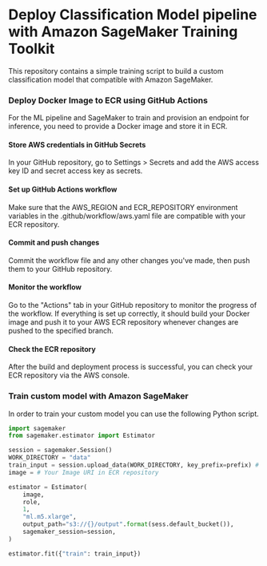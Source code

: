 # Deploy Classification Model pipeline with Amazon SageMaker Training Toolkit

This repository contains a simple training script to build a custom classification model that compatible with Amazon SageMaker.

### Deploy Docker Image to ECR using GitHub Actions

For the ML pipeline and SageMaker to train and provision an endpoint for inference, you need to provide a Docker image and store it in ECR. 

#### Store AWS credentials in GitHub Secrets
In your GitHub repository, go to Settings > Secrets and add the AWS access key ID and secret access key as secrets. 

#### Set up GitHub Actions workflow
Make sure that the AWS_REGION and ECR_REPOSITORY environment variables in the .github/workflow/aws.yaml file are compatible with your ECR repository. 

#### Commit and push changes
Commit the workflow file and any other changes you've made, then push them to your GitHub repository.

#### Monitor the workflow
Go to the "Actions" tab in your GitHub repository to monitor the progress of the workflow. 
If everything is set up correctly, it should build your Docker image and push it to your AWS ECR repository whenever changes are pushed to the specified branch.

#### Check the ECR repository
After the build and deployment process is successful, you can check your ECR repository via the AWS console.

### Train custom model with Amazon SageMaker

In order to train your custom model you can use the following Python script.
```python
import sagemaker
from sagemaker.estimator import Estimator

session = sagemaker.Session()
WORK_DIRECTORY = "data"
train_input = session.upload_data(WORK_DIRECTORY, key_prefix=prefix) # put "loan-eligibility.csv" file in your S3 bucket
image = # Your Image URI in ECR repository

estimator = Estimator(
    image,
    role,
    1,
    "ml.m5.xlarge",
    output_path="s3://{}/output".format(sess.default_bucket()),
    sagemaker_session=session,
)

estimator.fit({"train": train_input})
```
